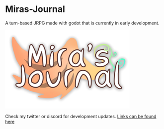 # Miras-Journal
A turn-based JRPG made with godot that is currently in early development.

<img src="https://github.com/RaiHormo/Miras-Journal/blob/main/art/Branding/logo.png" width="400">

Check my twitter or discord for development updates.
[Links can be found here](https://raidev.carrd.co)
